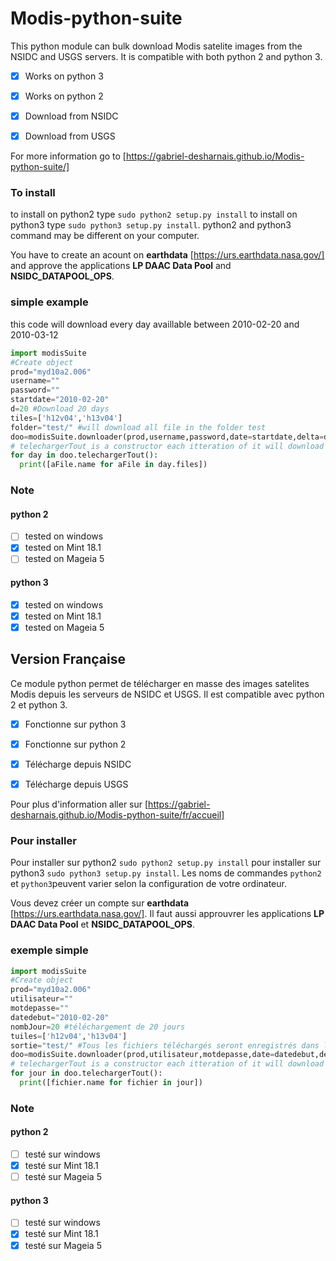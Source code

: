 # Modis-python-suite
This python module can bulk download Modis satelite images from the NSIDC and USGS servers. It is compatible with both python 2 and python 3.

- [X] Works on python 3
- [X] Works on python 2

- [X] Download from NSIDC
- [X] Download from USGS

For more information go to [https://gabriel-desharnais.github.io/Modis-python-suite/]

### To install
to install on python2 type `sudo python2 setup.py install` to install on python3 type `sudo python3 setup.py install`. python2 and python3 command may be different on your computer.

You have to create an acount on **earthdata** [https://urs.earthdata.nasa.gov/] and approve the applications **LP DAAC Data Pool** and **NSIDC_DATAPOOL_OPS**.
### simple example
this code will download every day availlable between 2010-02-20 and 2010-03-12
```python
import modisSuite
#Create object
prod="myd10a2.006"
username=""
password=""
startdate="2010-02-20"
d=20 #Download 20 days
tiles=['h12v04','h13v04']
folder="test/" #will download all file in the folder test
doo=modisSuite.downloader(prod,username,password,date=startdate,delta=d,tuiles=tiles,output=folder)
# telechargerTout is a constructor each itteration of it will download a day
for day in doo.telechargerTout():
  print([aFile.name for aFile in day.files])
```
### Note
#### python 2
- [ ] tested on windows
- [X] tested on Mint 18.1
- [ ] tested on Mageia 5

#### python 3
- [X] tested on windows
- [X] tested on Mint 18.1
- [X] tested on Mageia 5

## Version Française
Ce module python permet de télécharger en masse des images satelites Modis depuis les serveurs de NSIDC et USGS. Il est compatible avec python 2 et python 3.

- [X] Fonctionne sur python 3
- [X] Fonctionne sur python 2

- [X] Télécharge depuis NSIDC
- [X] Télécharge depuis USGS

Pour plus d'information aller sur [https://gabriel-desharnais.github.io/Modis-python-suite/fr/accueil]
### Pour installer
Pour installer sur python2 `sudo python2 setup.py install` pour installer sur python3 `sudo python3 setup.py install`. Les noms de commandes `python2` et `python3`peuvent varier selon la configuration de votre ordinateur.

Vous devez créer un compte sur **earthdata** [https://urs.earthdata.nasa.gov/]. Il faut aussi approuvrer les applications **LP DAAC Data Pool** et **NSIDC_DATAPOOL_OPS**.
### exemple simple
```python
import modisSuite
#Create object
prod="myd10a2.006"
utilisateur=""
motdepasse=""
datedebut="2010-02-20"
nombJour=20 #téléchargement de 20 jours
tuiles=['h12v04','h13v04']
sortie="test/" #Tous les fichiers téléchargés seront enregistrés dans le dosier «test»
doo=modisSuite.downloader(prod,utilisateur,motdepasse,date=datedebut,delta=nombJour,tuiles=tuiles,output=sortie)
# telechargerTout is a constructor each itteration of it will download a day
for jour in doo.telechargerTout():
  print([fichier.name for fichier in jour])
```

### Note
#### python 2
- [ ] testé sur windows
- [X] testé sur Mint 18.1
- [ ] testé sur Mageia 5

#### python 3
- [ ] testé sur windows
- [X] testé sur Mint 18.1
- [X] testé sur Mageia 5
